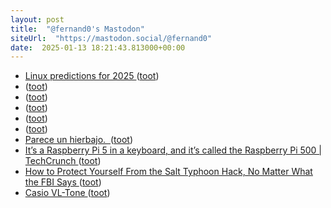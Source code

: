 ```yaml
---
layout: post
title:  "@fernand0's Mastodon"
siteUrl:  "https://mastodon.social/@fernand0"
date:  2025-01-13 18:21:43.813000+00:00
---
```

*  [Linux predictions for 2025 ](https://betanews.com/2024/12/13/linux-predictions-2025) ([toot](https://mastodon.social/@fernand0/113822433529744173))
*  [ ](https://mastodon.social/@joseli) ([toot](https://mastodon.social/@fernand0/113822350898547760))
*  [ ](https://qoto.org/@javifields) ([toot](https://mastodon.social/@fernand0/113822290099132948))
*  [ ](https://mastodon.social/@vrruiz) ([toot](https://mastodon.social/@fernand0/113822287246459736))
*  [ ](https://mastodon.social/@joseli) ([toot](https://mastodon.social/@fernand0/113822285595178069))
*  [ ](https://mastodon.gal/@marcostaracido) ([toot](https://mastodon.social/@fernand0/113822284414555014))
*  [Parece un hierbajo.  ](https://avecesunafoto.wordpress.com/2025/01/13/parece-un-hierbajo) ([toot](https://mastodon.social/@fernand0/113822139955129729))
*  [It’s a Raspberry Pi 5 in a keyboard, and it’s called the Raspberry Pi 500 \| TechCrunch ](https://techcrunch.com/2024/12/09/its-a-raspberry-pi-5-in-a-keyboard-and-its-called-the-raspberry-pi-500) ([toot](https://mastodon.social/@fernand0/113822130551533707))
*  [How to Protect Yourself From the Salt Typhoon Hack, No Matter What the FBI Says ](https://theintercept.com/2024/12/11/fbi-phone-encryption-salt-typhoon) ([toot](https://mastodon.social/@fernand0/113821953341718797))
*  [Casio VL-Tone ](https://www.flickr.com/photos/fernand0/54230362549) ([toot](https://mastodon.social/@fernand0/113821893969248034))
